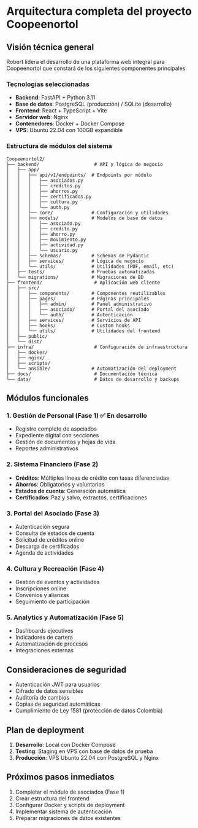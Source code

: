 # Arquitectura completa del proyecto Coopeenortol

## Visión técnica general

Robert lidera el desarrollo de una plataforma web integral para Coopeenortol que constará de los siguientes componentes principales:

### Tecnologías seleccionadas

- **Backend**: FastAPI + Python 3.11
- **Base de datos**: PostgreSQL (producción) / SQLite (desarrollo)
- **Frontend**: React + TypeScript + Vite
- **Servidor web**: Nginx
- **Contenedores**: Docker + Docker Compose
- **VPS**: Ubuntu 22.04 con 100GB expandible

### Estructura de módulos del sistema

```
Coopeenortol2/
├── backend/                    # API y lógica de negocio
│   ├── app/
│   │   ├── api/v1/endpoints/  # Endpoints por módulo
│   │   │   ├── asociados.py
│   │   │   ├── creditos.py
│   │   │   ├── ahorros.py
│   │   │   ├── certificados.py
│   │   │   ├── cultura.py
│   │   │   └── auth.py
│   │   ├── core/              # Configuración y utilidades
│   │   ├── models/            # Modelos de base de datos
│   │   │   ├── asociado.py
│   │   │   ├── credito.py
│   │   │   ├── ahorro.py
│   │   │   ├── movimiento.py
│   │   │   ├── actividad.py
│   │   │   └── usuario.py
│   │   ├── schemas/           # Schemas de Pydantic
│   │   ├── services/          # Lógica de negocio
│   │   └── utils/             # Utilidades (PDF, email, etc)
│   ├── tests/                 # Pruebas automatizadas
│   └── migrations/            # Migraciones de BD
├── frontend/                   # Aplicación web cliente
│   ├── src/
│   │   ├── components/        # Componentes reutilizables
│   │   ├── pages/             # Páginas principales
│   │   │   ├── admin/         # Panel administrativo
│   │   │   ├── asociado/      # Portal del asociado
│   │   │   └── auth/          # Autenticación
│   │   ├── services/          # Servicios de API
│   │   ├── hooks/             # Custom hooks
│   │   └── utils/             # Utilidades del frontend
│   ├── public/
│   └── dist/
├── infra/                      # Configuración de infraestructura
│   ├── docker/
│   ├── nginx/
│   ├── scripts/
│   └── ansible/               # Automatización del deployment
├── docs/                       # Documentación técnica
└── data/                       # Datos de desarrollo y backups
```

## Módulos funcionales

### 1. Gestión de Personal (Fase 1) ✅ En desarrollo
- Registro completo de asociados
- Expediente digital con secciones
- Gestión de documentos y hojas de vida
- Reportes administrativos

### 2. Sistema Financiero (Fase 2)
- **Créditos**: Múltiples líneas de crédito con tasas diferenciadas
- **Ahorros**: Obligatorios y voluntarios
- **Estados de cuenta**: Generación automática
- **Certificados**: Paz y salvo, extractos, certificaciones

### 3. Portal del Asociado (Fase 3)
- Autenticación segura
- Consulta de estados de cuenta
- Solicitud de créditos online
- Descarga de certificados
- Agenda de actividades

### 4. Cultura y Recreación (Fase 4)
- Gestión de eventos y actividades
- Inscripciones online
- Convenios y alianzas
- Seguimiento de participación

### 5. Analytics y Automatización (Fase 5)
- Dashboards ejecutivos
- Indicadores de cartera
- Automatización de procesos
- Integraciones externas

## Consideraciones de seguridad

- Autenticación JWT para usuarios
- Cifrado de datos sensibles
- Auditoría de cambios
- Copias de seguridad automáticas
- Cumplimiento de Ley 1581 (protección de datos Colombia)

## Plan de deployment

1. **Desarrollo**: Local con Docker Compose
2. **Testing**: Staging en VPS con base de datos de prueba
3. **Producción**: VPS Ubuntu 22.04 con PostgreSQL y Nginx

## Próximos pasos inmediatos

1. Completar el módulo de asociados (Fase 1)
2. Crear estructura del frontend
3. Configurar Docker y scripts de deployment
4. Implementar sistema de autenticación
5. Preparar migraciones de datos existentes
